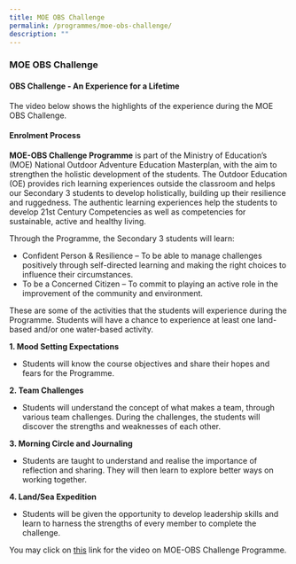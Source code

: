 ```yaml
---
title: MOE OBS Challenge
permalink: /programmes/moe-obs-challenge/
description: ""
---
```

### **MOE OBS Challenge**
#### **OBS Challenge - An Experience for a Lifetime**
The video below shows the highlights of the experience during the MOE OBS Challenge.



#### **Enrolment Process**



**MOE-OBS Challenge Programme** is part of the Ministry of Education’s (MOE) National Outdoor Adventure Education Masterplan, with the aim to strengthen the holistic development of the students. The Outdoor Education (OE) provides rich learning experiences outside the classroom and helps our Secondary 3 students to develop holistically, building up their resilience and ruggedness. The authentic learning experiences help the students to develop 21st Century Competencies as well as competencies for sustainable, active and healthy living.&nbsp;

Through the Programme, the Secondary 3 students will learn:
*   Confident Person &amp; Resilience – To be able to manage challenges positively through self-directed learning and making the right choices to influence their circumstances.
*   To be a Concerned Citizen – To commit to playing an active role in the improvement of the community and environment.

These are some of the activities that the students will experience during the Programme. Students will have a chance to experience at least one land-based and/or one water-based activity.

**1. Mood Setting Expectations**
*   Students will know the course objectives and share their hopes and fears for the Programme.

**2. Team Challenges**
*   Students will understand the concept of what makes a team, through various team challenges. During the challenges, the students will discover the strengths and weaknesses of each other.    

**3. Morning Circle and Journaling**
*   Students are taught to understand and realise the importance of reflection and sharing. They will then learn to explore better ways on working together.

**4. Land/Sea Expedition**
*   Students will be given the opportunity to develop leadership skills and learn to harness the strengths of every member to complete the challenge.&nbsp;

You may click on [this](https://www.youtube.com/watch?v=QG6WlsHOUzA) link for the video on MOE-OBS Challenge Programme.
